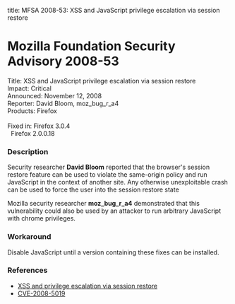 title: MFSA 2008-53: XSS and JavaScript privilege escalation via session restore

<h1>Mozilla Foundation Security Advisory 2008-53</h1>

<p>
<span class="label">Title:</span>      XSS and JavaScript privilege escalation via session restore<br/>
<span class="label">Impact:</span>     Critical<br/>
<span class="label">Announced:</span>  November 12, 2008<br/>
<span class="label">Reporter:</span>   David Bloom, moz_bug_r_a4<br/>
<span class="label">Products:</span>   Firefox<br/>
<br/>
<span class="label">Fixed in:</span>   Firefox 3.0.4<br/>
<span class="label">&#160;</span>      Firefox 2.0.0.18<br/>
</p>


<h3>Description</h3>

<p>Security researcher <strong>David Bloom</strong> reported that the
browser's session restore feature can be used to violate the
same-origin policy and run JavaScript in the context of another site.
Any otherwise unexploitable crash can be used to force the user into the
session restore state </p>

<p>Mozilla security researcher <strong>moz_bug_r_a4</strong> demonstrated that
this vulnerability could also be used by an attacker to run arbitrary
JavaScript with chrome privileges.</p>

<h3>Workaround</h3>

<p>Disable JavaScript until a version containing these fixes can be installed.</p>

<h3>References</h3>

<ul>
  <li><a href="https://bugzilla.mozilla.org/buglist.cgi?bug_id=459906,460983">XSS
and privilege escalation via session restore</a></li>
  <li><a class="ex-ref" href="http://cve.mitre.org/cgi-bin/cvename.cgi?name=CVE-2008-5019">CVE-2008-5019</a></li>
</ul>



